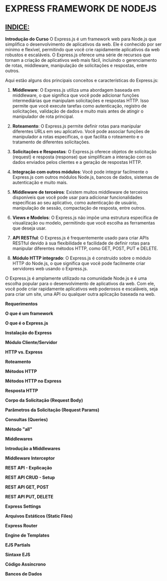 # EXPRESS FRAMEWORK DE NODEJS
## [INDICE:](https://youtu.be/JmJ1WUoUIK4?si=HDS8DvyVFhGFR57b)

**Introdução do Curso**
   O Express.js é um framework web para Node.js que simplifica o desenvolvimento de aplicativos da web. Ele é conhecido por ser mínimo e flexível, permitindo que você crie rapidamente aplicativos da web robustos e escaláveis. O Express.js oferece uma série de recursos que tornam a criação de aplicativos web mais fácil, incluindo o gerenciamento de rotas, middleware, manipulação de solicitações e respostas, entre outros.

   Aqui estão alguns dos principais conceitos e características do Express.js:

   1. **Middleware**: O Express.js utiliza uma abordagem baseada em middleware, o que significa que você pode adicionar funções intermediárias que manipulam solicitações e respostas HTTP. Isso permite que você execute tarefas como autenticação, registro de solicitações, validação de dados e muito mais antes de atingir o manipulador de rota principal.

   2. **Roteamento**: O Express.js permite definir rotas para manipular diferentes URLs em seu aplicativo. Você pode associar funções de manipulador a rotas específicas, o que facilita o roteamento e o tratamento de diferentes solicitações.

   3. **Solicitações e Respostas**: O Express.js oferece objetos de solicitação (request) e resposta (response) que simplificam a interação com os dados enviados pelos clientes e a geração de respostas HTTP.

   4. **Integração com outros módulos**: Você pode integrar facilmente o Express.js com outros módulos Node.js, bancos de dados, sistemas de autenticação e muito mais.

   5. **Middleware de terceiros**: Existem muitos middleware de terceiros disponíveis que você pode usar para adicionar funcionalidades específicas ao seu aplicativo, como autenticação de usuário, manipulação de sessão, compactação de resposta, entre outros.

   6. **Views e Modelos**: O Express.js não impõe uma estrutura específica de visualização ou modelo, permitindo que você escolha as ferramentas que deseja usar.

   7. **API RESTful**: O Express.js é frequentemente usado para criar APIs RESTful devido à sua flexibilidade e facilidade de definir rotas para manipular diferentes métodos HTTP, como GET, POST, PUT e DELETE.

   8. **Módulo HTTP integrado**: O Express.js é construído sobre o módulo HTTP do Node.js, o que significa que você pode facilmente criar servidores web usando o Express.js.

   O Express.js é amplamente utilizado na comunidade Node.js e é uma escolha popular para o desenvolvimento de aplicativos da web. Com ele, você pode criar rapidamente aplicativos web poderosos e escaláveis, seja para criar um site, uma API ou qualquer outra aplicação baseada na web.

**Requerimentos**

**O que é um framework**

**O que é o Express.js**

**Instalação do Express**

**Módulo Cliente/Servidor**

**HTTP vs. Express**

**Roteamento**

**Métodos HTTP**

**Métodos HTTP no Express**

**Resposta HTTP**

**Corpo da Solicitação (Request Body)**

**Parâmetros da Solicitação (Request Params)**

**Consultas (Queries)**

**Método "all"**

**Middlewares**

**Introdução a Middlewares**

**Middleware Interceptor**

**REST API - Explicação**

**REST API CRUD - Setup**

**REST API GET, POST**

**REST API PUT, DELETE**

**Express Settings**

**Arquivos Estáticos (Static Files)**

**Express Router**

**Engine de Templates**

**EJS Partials**

**Sintaxe EJS**

**Código Assíncrono**

**Bancos de Dados**


